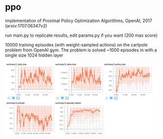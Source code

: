 # ppo

implementation of Proximal Policy Optimization Algorithms, OpenAI, 2017 (arxiv:1707.06347v2)

run main.py to replicate results, edit params.py if you want (200 max score)

10000 training episodes (with weight-sampled actions) on the cartpole problem from OpenAI gym. The problem is solved ~1000 episodes in with a single size 1024 hidden layer

![alt text](ppo.png)

